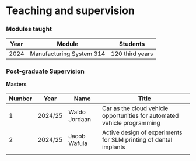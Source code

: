 

# Teaching and supervision

### Modules taught

| Year | Module                   | Students        |
| ---- | ------------------------ | --------------- |
| 2024 | Manufacturing System 314 | 120 third years |



### Post-graduate Supervision

**Masters**

| Number | Year    | Name          | Title                                                        |
| ------ | ------- | ------------- | ------------------------------------------------------------ |
| 1      | 2024/25 | Waldo Jordaan | Car as the cloud vehicle opportunities for automated vehicle programming |
| 2      | 2024/25 | Jacob Wafula  | Active design of experiments for SLM printing of dental implants |
|        |         |               |                                                              |

